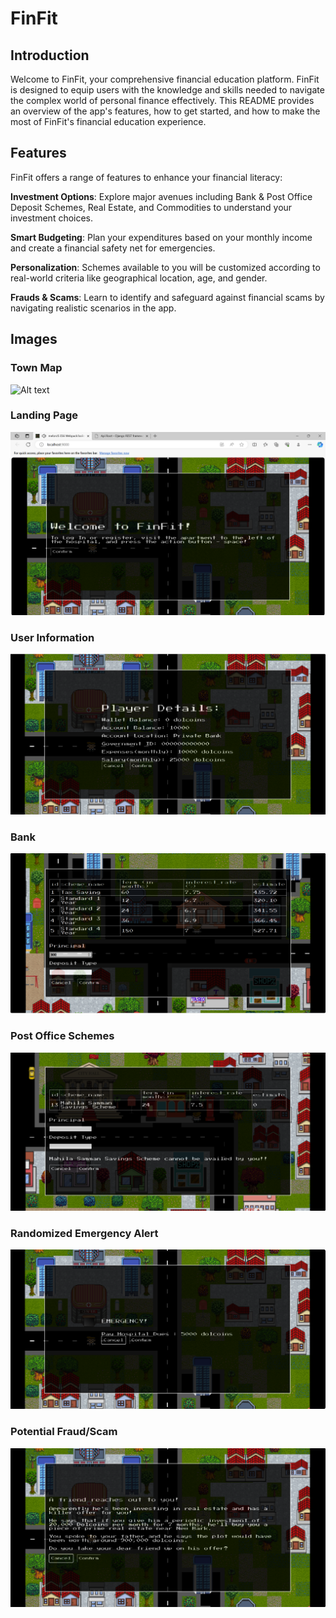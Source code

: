 # FinFit

## Introduction
Welcome to FinFit, your comprehensive financial education platform. FinFit is designed to equip users with the knowledge and skills needed to navigate the complex world of personal finance effectively. This README provides an overview of the app's features, how to get started, and how to make the most of FinFit's financial education experience.

## Features
FinFit offers a range of features to enhance your financial literacy:

**Investment Options**: Explore major avenues including Bank & Post Office Deposit Schemes, Real Estate, and Commodities to understand your investment choices.

**Smart Budgeting**: Plan your expenditures based on your monthly income and create a financial safety net for emergencies.

**Personalization**: Schemes available to you will be customized according to real-world criteria like geographical location, age, and gender.

**Frauds & Scams**: Learn to identify and safeguard against financial scams by navigating realistic scenarios in the app.

## Images

### Town Map 
![Alt text](https://github.com/alameluk17/FinFit/blob/8b39d3d9a94ab89ee509530456546f100331fdad/Img/image-7.png)

### Landing Page
![Alt text](Img/image-1.png)

### User Information
![Alt text](Img/image-2.png)

### Bank
![Alt text](Img/image-6.png)

### Post Office Schemes

![Alt text](Img/image-8.png)

### Randomized Emergency Alert
![Alt text](Img/image-3.png)

### Potential Fraud/Scam
![Alt text](Img/image-4.png)